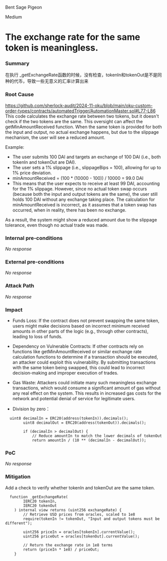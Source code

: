 Bent Sage Pigeon

Medium

# The exchange rate for the same token is meaningless.

### Summary

在执行 _getExchangeRate函数的时候，没有检查，tokenIn和tokenOut是不是同种的代币，导致一些无意义的汇率计算出来

### Root Cause

https://github.com/sherlock-audit/2024-11-oku/blob/main/oku-custom-order-types/contracts/automatedTrigger/AutomationMaster.sol#L77-L86
This code calculates the exchange rate between two tokens, but it doesn't check if the two tokens are the same. This oversight can affect the getMinAmountReceived function. When the same token is provided for both the input and output, no actual exchange happens, but due to the slippage mechanism, the user will see a reduced amount.

Example:
* The user submits 100 DAI and targets an exchange of 100 DAI (i.e., both tokenIn and tokenOut are DAI).
* The user sets a 1% slippage (i.e., slippageBips = 100), allowing for up to 1% price deviation.
* minAmountReceived = (100 * (10000 - 100)) / 10000 = 99.0 DAI
* This means that the user expects to receive at least 99 DAI, accounting for the 1% slippage.
 However, since no actual token swap occurs (because both the input and output tokens are the same), the user still holds 100 DAI without any exchange taking place. The calculation for minAmountReceived is incorrect, as it assumes that a token swap has occurred, when in reality, there has been no exchange.

As a result, the system might show a reduced amount due to the slippage tolerance, even though no actual trade was made.

### Internal pre-conditions

_No response_

### External pre-conditions

_No response_

### Attack Path

_No response_

### Impact

* Funds Loss:
If the contract does not prevent swapping the same token, users might make decisions based on incorrect minimum received amounts in other parts of the logic (e.g., through other contracts), leading to loss of funds.

* Dependency on Vulnerable Contracts:
If other contracts rely on functions like getMinAmountReceived or similar exchange rate calculation functions to determine if a transaction should be executed, an attacker could exploit this vulnerability. By submitting transactions with the same token being swapped, this could lead to incorrect decision-making and improper execution of trades.

* Gas Waste:
Attackers could initiate many such meaningless exchange transactions, which would consume a significant amount of gas without any real effect on the system. This results in increased gas costs for the network and potential denial of service for legitimate users.
* Division by zero：
```solidity
  uint8 decimalIn = ERC20(address(tokenIn)).decimals();
        uint8 decimalOut = ERC20(address(tokenOut)).decimals();

        if (decimalIn > decimalOut) {
            // Reduce amountIn to match the lower decimals of tokenOut
            return amountIn / (10 ** (decimalIn - decimalOut));
```

### PoC

_No response_

### Mitigation

Add a check to verify whether tokenIn and tokenOut are the same token. 
```solidity
  function _getExchangeRate(
        IERC20 tokenIn,
        IERC20 tokenOut
    ) internal view returns (uint256 exchangeRate) {
        // Retrieve USD prices from oracles, scaled to 1e8
        require(tokenIn != tokenOut, "Input and output tokens must be different");

        uint256 priceIn = oracles[tokenIn].currentValue();
        uint256 priceOut = oracles[tokenOut].currentValue();

        // Return the exchange rate in 1e8 terms
        return (priceIn * 1e8) / priceOut;
    }
```

